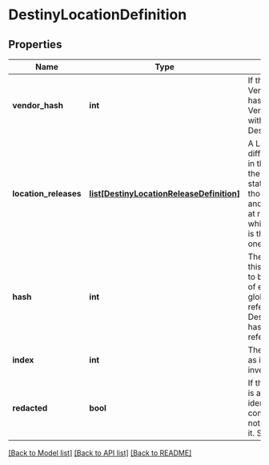 # DestinyLocationDefinition

## Properties
Name | Type | Description | Notes
------------ | ------------- | ------------- | -------------
**vendor_hash** | **int** | If the location has a Vendor on it, this is the hash identifier for that Vendor. Look them up with DestinyVendorDefinition. | [optional] 
**location_releases** | [**list[DestinyLocationReleaseDefinition]**](DestinyLocationReleaseDefinition.md) | A Location may refer to different specific spots in the world based on the world&#39;s current state. This is a list of those potential spots, and the data we can use at runtime to determine which one of the spots is the currently valid one. | [optional] 
**hash** | **int** | The unique identifier for this entity. Guaranteed to be unique for the type of entity, but not globally.  When entities refer to each other in Destiny content, it is this hash that they are referring to. | [optional] 
**index** | **int** | The index of the entity as it was found in the investment tables. | [optional] 
**redacted** | **bool** | If this is true, then there is an entity with this identifier/type combination, but BNet is not yet allowed to show it. Sorry! | [optional] 

[[Back to Model list]](../README.md#documentation-for-models) [[Back to API list]](../README.md#documentation-for-api-endpoints) [[Back to README]](../README.md)


